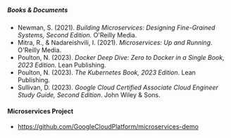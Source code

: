 ##### Books & Documents

- Newman, S. (2021). _Building Microservices: Designing Fine-Grained Systems, Second Edition._ O'Reilly Media.
- Mitra, R., & Nadareishvili, I. (2021). _Microservices: Up and Running_. O'Reilly Media.
- Poulton, N. (2023). _Docker Deep Dive: Zero to Docker in a Single Book, 2023 Edition_. Lean Publishing.
- Poulton, N. (2023). _The Kubernetes Book, 2023 Edition_. Lean Publishing.
- Sullivan, D. (2023). _Google Cloud Certified Associate Cloud Engineer Study Guide, Second Edition_. John Wiley & Sons.







#### Microservices Project
- https://github.com/GoogleCloudPlatform/microservices-demo
